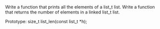 Write a function that prints all the elements of a list_t list.
Write a function that returns the number of elements in a linked list_t list.

Prototype: size_t list_len(const list_t *h);
